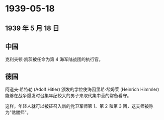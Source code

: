 # 1939-05-18

## 1939 年 5 月 18 日

## 中国

克利夫顿·凯茨被任命为第 4 海军陆战团的执行官。

## 德国

阿道夫·希特勒 (Adolf Hitler) 颁发的学位使海因里希·希姆莱 (Heinrich
Himmler) 能够在战争爆发时召集年纪较大的男子来取代集中营的常备看守。

这样，年轻人就可以被征召入新的党卫军师第 1、第 2 和第 3
团，这支师被称为"骷髅师"。

